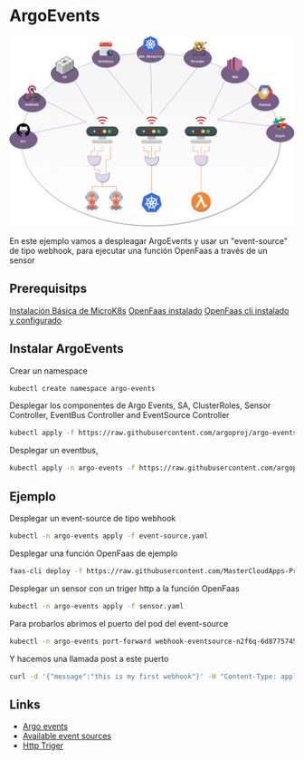 # ArgoEvents

![Argo Events](https://raw.githubusercontent.com/argoproj/argo-events/master/docs/assets/argo-events-top-level.png)

En este ejemplo vamos a despleagar ArgoEvents y usar un "event-source" de tipo webhook, para ejecutar una función OpenFaas a través de un sensor

## Prerequisitps

[Instalación Básica de MicroK8s](/Microk8s.md)
[OpenFaas instalado](/1.faas/openFaas/install.md)
[OpenFaas cli instalado y configurado](/1.faas/openFaas/readme.md#cli)

## Instalar ArgoEvents

Crear un namespace

```sh
kubectl create namespace argo-events
```

Desplegar los componentes de Argo Events, SA, ClusterRoles, Sensor Controller, EventBus Controller and EventSource Controller

```sh
kubectl apply -f https://raw.githubusercontent.com/argoproj/argo-events/stable/manifests/install.yaml
```

Desplegar un eventbus,

```sh
kubectl apply -n argo-events -f https://raw.githubusercontent.com/argoproj/argo-events/stable/examples/eventbus/native.yaml
```

## Ejemplo

Desplegar un event-source de tipo webhook

```sh
kubectl -n argo-events apply -f event-source.yaml
```

Desplegar una función OpenFaas de ejemplo

```bash
faas-cli deploy -f https://raw.githubusercontent.com/MasterCloudApps-Projects/Serverless-Kubernetes/master/faas/openFaas/examples/hello-world.ym
```

Desplegar un sensor con un triger http a la función OpenFaas

```sh
kubectl -n argo-events apply -f sensor.yaml
```

Para probarlos abrimos el puerto del pod del event-source

```sh
kubectl -n argo-events port-forward webhook-eventsource-n2f6q-6d8775745c-pqmvb 12000:12000
```

Y hacemos una llamada post a este puerto

```sh
curl -d '{"message":"this is my first webhook"}' -H "Content-Type: application/json" -X POST http://localhost:12000/example
```

## Links

- [Argo events](https://argoproj.github.io/projects/argo-events/)
- [Available event sources](https://argoproj.github.io/argo-events/concepts/event_source/)
- [Http Triger](https://argoproj.github.io/argo-events/triggers/http-trigger/)